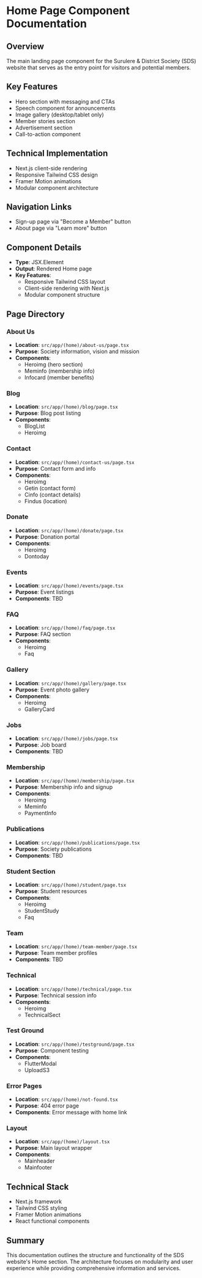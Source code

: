 # Home Page Component Documentation

## Overview
The main landing page component for the Surulere & District Society (SDS) website that serves as the entry point for visitors and potential members.

## Key Features
- Hero section with messaging and CTAs
- Speech component for announcements 
- Image gallery (desktop/tablet only)
- Member stories section
- Advertisement section
- Call-to-action component

## Technical Implementation
- Next.js client-side rendering
- Responsive Tailwind CSS design
- Framer Motion animations
- Modular component architecture

## Navigation Links
- Sign-up page via "Become a Member" button
- About page via "Learn more" button

## Component Details
- **Type**: JSX.Element
- **Output**: Rendered Home page
- **Key Features**:
  - Responsive Tailwind CSS layout
  - Client-side rendering with Next.js
  - Modular component structure

## Page Directory

### About Us
- **Location**: `src/app/(home)/about-us/page.tsx`
- **Purpose**: Society information, vision and mission
- **Components**:
  - Heroimg (hero section)
  - Meminfo (membership info)
  - Infocard (member benefits)

### Blog
- **Location**: `src/app/(home)/blog/page.tsx` 
- **Purpose**: Blog post listing
- **Components**:
  - BlogList
  - Heroimg

### Contact
- **Location**: `src/app/(home)/contact-us/page.tsx`
- **Purpose**: Contact form and info
- **Components**:
  - Heroimg
  - Getin (contact form)
  - Cinfo (contact details)
  - Findus (location)

### Donate
- **Location**: `src/app/(home)/donate/page.tsx`
- **Purpose**: Donation portal
- **Components**:
  - Heroimg
  - Dontoday

### Events
- **Location**: `src/app/(home)/events/page.tsx`
- **Purpose**: Event listings
- **Components**: TBD

### FAQ
- **Location**: `src/app/(home)/faq/page.tsx`
- **Purpose**: FAQ section
- **Components**:
  - Heroimg
  - Faq

### Gallery
- **Location**: `src/app/(home)/gallery/page.tsx`
- **Purpose**: Event photo gallery
- **Components**:
  - Heroimg
  - GalleryCard

### Jobs
- **Location**: `src/app/(home)/jobs/page.tsx`
- **Purpose**: Job board
- **Components**: TBD

### Membership
- **Location**: `src/app/(home)/membership/page.tsx`
- **Purpose**: Membership info and signup
- **Components**:
  - Heroimg
  - Meminfo
  - PaymentInfo

### Publications
- **Location**: `src/app/(home)/publications/page.tsx`
- **Purpose**: Society publications
- **Components**: TBD

### Student Section
- **Location**: `src/app/(home)/student/page.tsx`
- **Purpose**: Student resources
- **Components**:
  - Heroimg
  - StudentStudy
  - Faq

### Team
- **Location**: `src/app/(home)/team-member/page.tsx`
- **Purpose**: Team member profiles
- **Components**: TBD

### Technical
- **Location**: `src/app/(home)/technical/page.tsx`
- **Purpose**: Technical session info
- **Components**:
  - Heroimg
  - TechnicalSect

### Test Ground
- **Location**: `src/app/(home)/testground/page.tsx`
- **Purpose**: Component testing
- **Components**:
  - FlutterModal
  - UploadS3

### Error Pages
- **Location**: `src/app/(home)/not-found.tsx`
- **Purpose**: 404 error page
- **Components**: Error message with home link

### Layout
- **Location**: `src/app/(home)/layout.tsx`
- **Purpose**: Main layout wrapper
- **Components**:
  - Mainheader
  - Mainfooter

## Technical Stack
- Next.js framework
- Tailwind CSS styling
- Framer Motion animations
- React functional components

## Summary
This documentation outlines the structure and functionality of the SDS website's Home section. The architecture focuses on modularity and user experience while providing comprehensive information and services.

